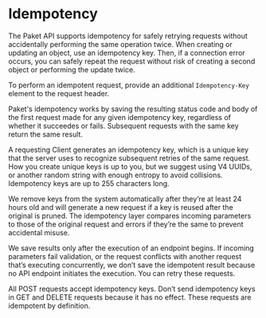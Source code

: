# Idempotency

The Paket API supports idempotency for safely retrying requests without accidentally performing the same operation twice. When creating or updating an object, use an idempotency key. Then, if a connection error occurs, you can safely repeat the request without risk of creating a second object or performing the update twice.

To perform an idempotent request, provide an additional `Idempotency-Key` element to the request header.

Paket's idempotency works by saving the resulting status code and body of the first request made for any given idempotency key, regardless of whether it succeedes or fails. Subsequent requests with the same key return the same result.

A requesting Client generates an idempotency key, which is a unique key that the server uses to recognize subsequent retries of the same request. How you create unique keys is up to you, but we suggest using V4 UUIDs, or another random string with enough entropy to avoid collisions. Idempotency keys are up to 255 characters long.

We remove keys from the system automatically after they’re at least 24 hours old and will generate a new request if a key is reused after the original is pruned. The idempotency layer compares incoming parameters to those of the original request and errors if they’re the same to prevent accidental misuse.

We save results only after the execution of an endpoint begins. If incoming parameters fail validation, or the request conflicts with another request that’s executing concurrently, we don’t save the idempotent result because no API endpoint initiates the execution. You can retry these requests.

All POST requests accept idempotency keys. Don’t send idempotency keys in GET and DELETE requests because it has no effect. These requests are idempotent by definition.
